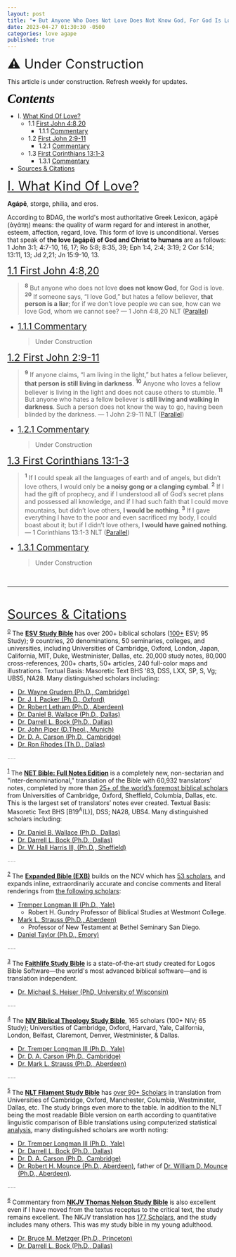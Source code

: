 ```yaml
---
layout: post
title: "❤️ But Anyone Who Does Not Love Does Not Know God, For God Is Love"
date: 2023-04-27 01:30:30 -0500
categories: love agape
published: true
---
```


<span style="font-size:2.1em">⚠️ Under Construction</span>

This article is under construction. Refresh weekly for updates.

<a name="contents" style="font-family:'Times New Roman',Times,serif;font-style:italic;font-weight:bold;font-size:2.1em;color:black;">Contents</a>

- I. <a href="#love">What Kind Of Love?</a>
    - 1.1 <a href="#1John4:8,20">First John 4:8,20</a>
        - 1.1.1 <a href="#1.1.1Commentary">Commentary</a>
    - 1.2 <a href="#1John2:9-11">First John 2:9-11</a>
        - 1.2.1 <a href="#1.2.1Commentary">Commentary</a>
    - 1.3 <a href="#1Corinthians13:1-3">First Corinthians 13:1-3</a>
        - 1.3.1 <a href="#1.3.1Commentary">Commentary</a>
- <a href="#cite">Sources & Citations</a>

<a name="love" href="#contents" style="font-size:2.1em;">I. What Kind Of Love?</a>

**Agápē**, storge, philia, and eros.

According to BDAG, the world's most authoritative Greek Lexicon, agápē (ἀγάπη) means: the quality of warm regard for and interest in another, esteem, affection, regard, love. This form of love is unconditional. Verses that speak of **the love (agápē) of God and Christ to humans** are as follows: 1 John 3:1; 4:7-10, 16, 17; Ro 5:8; 8:35, 39; Eph 1:4, 2:4; 3:19; 2 Cor 5:14; 13:11, 13; Jd 2,21; Jn 15:9-10, 13.

<a name="1John4:8,20" href="#contents" style="font-size:1.6em;">1.1 First John 4:8,20</a>

> <sup style="font-weight:bold;">8</sup> But anyone who does not love **does not know God**, for God is love. <sup style="font-weight:bold;">20</sup> If someone says, “I love God,” but hates a fellow believer, **that person is a liar**; for if we don’t love people we can see, how can we love God, whom we cannot see? &mdash; 1 John 4:8,20 NLT ([Parallel](https://www.biblegateway.com/passage/?search=1+John4%3A8%2C20&version=ESV;NET;EXB;NLT))

- <a name="1.1.1Commentary" href="#contents" style="font-size:1.4em;">1.1.1 Commentary</a>

    > Under Construction

<a name="1John2:9-11" href="#contents" style="font-size:1.6em;">1.2 First John 2:9-11</a>

> <sup style="font-weight:bold;">9</sup> If anyone claims, “I am living in the light,” but hates a fellow believer, **that person is still living in darkness**. <sup style="font-weight:bold;">10</sup> Anyone who loves a fellow believer is living in the light and does not cause others to stumble. <sup style="font-weight:bold;">11</sup> But anyone who hates a fellow believer is **still living and walking in darkness**. Such a person does not know the way to go, having been blinded by the darkness. &mdash; 1 John 2:9-11 NLT ([Parallel](https://www.biblegateway.com/passage/?search=1Jn+2%3A9-11&version=ESV;NET;EXB;NLT))

- <a name="1.2.1Commentary" href="#contents" style="font-size:1.4em;">1.2.1 Commentary</a>

    > Under Construction

<a name="1Corinthians13:1-3" href="#contents" style="font-size:1.6em;">1.3 First Corinthians 13:1-3</a>

> <sup style="font-weight:bold;">1</sup> If I could speak all the languages of earth and of angels, but didn’t love others, I would only be **a noisy gong or a clanging cymbal**. <sup style="font-weight:bold;">2</sup> If I had the gift of prophecy, and if I understood all of God’s secret plans and possessed all knowledge, and if I had such faith that I could move mountains, but didn’t love others, **I would be nothing**. <sup style="font-weight:bold;">3</sup> If I gave everything I have to the poor and even sacrificed my body, I could boast about it; but if I didn’t love others, **I would have gained nothing**. &mdash; 1 Corinthians 13:1-3 NLT ([Parallel](https://www.biblegateway.com/passage/?search=I+Corinthians+13%3A1-3&version=ESV;NET;EXB;NLT))

- <a name="1.3.1Commentary" href="#contents" style="font-size:1.4em;">1.3.1 Commentary</a>

    > Under Construction

<br>

---

<br>

<a name="cite" href="#contents" style="font-size:2.1em;">Sources & Citations</a>

<sup><a name="esvsb_cite" href="#contents">0</a></sup> The [**ESV Study Bible**](https://amzn.to/3WsN0Uw) has over 200+ biblical scholars ([100+](https://www.esv.org/translation/) ESV; 95 Study); 9 countries, 20 denominations, 50 seminaries, colleges, and universities, including Universities of Cambridge, Oxford, London, Japan, California, MIT, Duke, Westminister, Dallas, etc. 20,000 study notes, 80,000 cross-references, 200+ charts, 50+ articles, 240 full-color maps and illustrations. Textual Basis: Masoretic Text BHS '83, DSS, LXX, SP, S, Vg; UBS5, NA28. Many distinguished scholars including:

<!--  -->

- [Dr. Wayne Grudem (Ph.D., Cambridge)](https://youtu.be/s9e3Y2SMXag)
- [Dr. J. I. Packer (Ph.D., Oxford)](https://youtu.be/jOFsFgUUdZo)
- [Dr. Robert Letham (Ph.D., Aberdeen)](https://www.greystoneinstitute.org/robert-letham)
- [Dr. Daniel B. Wallace (Ph.D., Dallas)](https://youtu.be/NikVdhp0YFs)
- [Dr. Darrell L. Bock (Ph.D., Dallas)]()
- [Dr. John Piper (D.Theol., Munich)]()
- [Dr. D. A. Carson (Ph.D., Cambridge)](https://www.crossway.org/authors/d-a-carson/)
- [Dr. Ron Rhodes (Th.D., Dallas)]()

<span style="color:#A8A8A8;">---</span>

<sup><a name="net_cite" href="#contents">1</a></sup> The [**NET Bible: Full Notes Edition**](https://amzn.to/3WLAgbr) is a completely new, non-sectarian and "inter-denominational," translation of the Bible with 60,932 translators’ notes, completed by more than <a href="https://netbible.com/preface/">25+ of the world’s foremost biblical scholars</a> from Universities of Cambridge, Oxford, Sheffield, Columbia, Dallas, etc. This is the largest set of translators’ notes ever created. Textual Basis: Masoretic Text BHS [B19<sup>A</sup>(L)], DSS; NA28, UBS4. Many distinguished scholars including:

<!--  -->

- [Dr. Daniel B. Wallace (Ph.D., Dallas)](https://youtu.be/NikVdhp0YFs)
- [Dr. Darrell L. Bock (Ph.D., Dallas)]()
- [Dr. W. Hall Harris III, (Ph.D., Sheffield)]()

<span style="color:#A8A8A8;">---</span>

<sup><a name="exb_cite" href="#contents">2</a></sup> The [**Expanded Bible (EXB)**](https://amzn.to/3vlMXy5) builds on the NCV which has [53 scholars](https://www.gotquestions.org/New-Century-Version-NCV.html), and expands inline, extraordinarily accurate and concise comments and literal renderings from [the following scholars](https://www.biblegateway.com/versions/Expanded-Bible-EXB/):

<!--  -->

- [Tremper Longman III (Ph.D., Yale)]()
    - Robert H. Gundry Professor of Biblical Studies at Westmont College.
- [Mark L. Strauss (Ph.D., Aberdeen)]()
    - Professor of New Testament at Bethel Seminary San Diego.
- [Daniel Taylor (Ph.D., Emory)]()

<span style="color:#A8A8A8;">---</span>


<sup><a name="logos_cite" href="#contents">3</a></sup> The [**Faithlife Study Bible**](https://www.logos.com/product/36338/faithlife-study-bible?ssi=0) is a state-of-the-art study created for Logos Bible Software&mdash;the world's most advanced biblical software&mdash;and is translation independent.

<!--  -->

- [Dr. Michael S. Heiser (PhD, University of Wisconsin)](https://www.youtube.com/@DRMSH)

<span style="color:#A8A8A8;">---</span>

<sup><a name="btsb_cite" href="#contents">4</a></sup> The [**NIV Biblical Theology Study Bible**](https://amzn.to/417o3A0), 165 scholars (100+ NIV; 65 Study); Universities of Cambridge, Oxford, Harvard, Yale, California, London, Belfast, Claremont, Denver, Westminister, & Dallas. 
    
<!--  -->

- [Dr. Tremper Longman III (Ph.D., Yale)]()
- [Dr. D. A. Carson (Ph.D., Cambridge)](https://www.crossway.org/authors/d-a-carson/)
- [Dr. Mark L. Strauss (Ph.D., Aberdeen)]()

<span style="color:#A8A8A8;">---</span>

<sup><a name="filament_cite" href="#contents">5</a></sup> The [**NLT Filament Study Bible**](https://amzn.to/3CcB5Cu) has [over 90+ Scholars](https://www.tyndale.com/nlt/meet-the-scholars) in translation from Universities of Cambridge, Oxford, Manchester, Columbia, Westminster, Dallas, etc. The study brings even more to the table. In addition to the NLT being the most readable Bible version on earth according to quantitative linguistic comparison of Bible translations using computerized statistical [analysis](/assets/docs/AnalysisGBI.pdf), many distinguished scholars are worth noting:

<!--  -->

- [Dr. Tremper Longman III (Ph.D., Yale)]()
- [Dr. Darrell L. Bock (Ph.D., Dallas)]()
- [Dr. D. A. Carson (Ph.D., Cambridge)](https://www.crossway.org/authors/d-a-carson/)
- [Dr. Robert H. Mounce (Ph.D., Aberdeen)](https://www.billmounce.com/), father of [Dr. William D. Mounce (Ph.D., Aberdeen)](https://www.billmounce.com/).

<span style="color:#A8A8A8;">---</span>

<sup><a name="tnsb_cite" href="#contents">6</a></sup> Commentary from [**NKJV Thomas Nelson Study Bible**](https://amzn.to/3Lqjw6W) is also excellent even if I have moved from the textus receptus to the critical text, the study remains excellent. The NKJV translation has [177 Scholars](https://www.zeolla.org/christian/versions/misc/translators.htm), and the study includes many others. This was my study bible in my young adulthood.

<!--  -->

- [Dr. Bruce M. Metzger (Ph.D., Princeton)]()
- [Dr. Darrell L. Bock (Ph.D., Dallas)]()

<!-- <span style="color:#A8A8A8;">---</span> -->

<!-- <sup><a name="mac_cite" href="#contents">8</a></sup> I sometimes include the [**MacArthur Study Bible**](https://amzn.to/3UFP1g2) by John MacArthur. Only because he was one of my mentors teachers. While I think he is wrong on a few points, and too controversial maybe, his doctrine is still sound. -->

<script>
    var refTagger = {
        settings: {
            bibleVersion: 'ESV'
        }
    }; 

    (function(d, t) {
        var n=d.querySelector('[nonce]');
        refTagger.settings.nonce = n && (n.nonce||n.getAttribute('nonce'));
        var g = d.createElement(t), s = d.getElementsByTagName(t)[0];
        g.src = 'https://api.reftagger.com/v2/RefTagger.js';
        g.nonce = refTagger.settings.nonce;
        s.parentNode.insertBefore(g, s);
    }(document, 'script'));
</script>